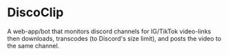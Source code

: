 # DiscoClip
A web-app/bot that monitors discord channels for IG/TikTok video-links then downloads, transcodes (to Discord's size limit), and posts the video to the same channel.
